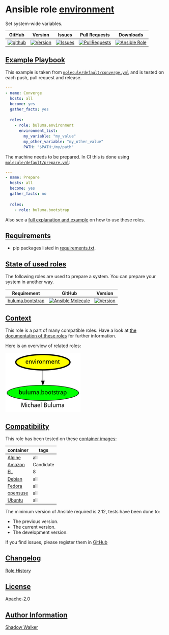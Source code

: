 # Ansible role [environment](https://galaxy.ansible.com/ui/standalone/roles/buluma/environment/documentation)

Set system-wide variables.

|GitHub|Version|Issues|Pull Requests|Downloads|
|------|-------|------|-------------|---------|
|[![github](https://github.com/buluma/ansible-role-environment/actions/workflows/molecule.yml/badge.svg)](https://github.com/buluma/ansible-role-environment/actions/workflows/molecule.yml)|[![Version](https://img.shields.io/github/release/buluma/ansible-role-environment.svg)](https://github.com/buluma/ansible-role-environment/releases/)|[![Issues](https://img.shields.io/github/issues/buluma/ansible-role-environment.svg)](https://github.com/buluma/ansible-role-environment/issues/)|[![PullRequests](https://img.shields.io/github/issues-pr-closed-raw/buluma/ansible-role-environment.svg)](https://github.com/buluma/ansible-role-environment/pulls/)|[![Ansible Role](https://img.shields.io/ansible/role/d/buluma/environment)](https://galaxy.ansible.com/ui/standalone/roles/buluma/environment/documentation)|

## [Example Playbook](#example-playbook)

This example is taken from [`molecule/default/converge.yml`](https://github.com/buluma/ansible-role-environment/blob/master/molecule/default/converge.yml) and is tested on each push, pull request and release.

```yaml
---
- name: Converge
  hosts: all
  become: yes
  gather_facts: yes

  roles:
    - role: buluma.environment
      environment_list:
        my_variable: "my_value"
        my_other_variable: "my_other_value"
        PATH: "$PATH:/my/path"
```

The machine needs to be prepared. In CI this is done using [`molecule/default/prepare.yml`](https://github.com/buluma/ansible-role-environment/blob/master/molecule/default/prepare.yml):

```yaml
---
- name: Prepare
  hosts: all
  become: yes
  gather_facts: no

  roles:
    - role: buluma.bootstrap
```

Also see a [full explanation and example](https://buluma.github.io/how-to-use-these-roles.html) on how to use these roles.


## [Requirements](#requirements)

- pip packages listed in [requirements.txt](https://github.com/buluma/ansible-role-environment/blob/master/requirements.txt).

## [State of used roles](#state-of-used-roles)

The following roles are used to prepare a system. You can prepare your system in another way.

| Requirement | GitHub | Version |
|-------------|--------|--------|
|[buluma.bootstrap](https://galaxy.ansible.com/buluma/bootstrap)|[![Ansible Molecule](https://github.com/buluma/ansible-role-bootstrap/actions/workflows/molecule.yml/badge.svg)](https://github.com/buluma/ansible-role-bootstrap/actions/workflows/molecule.yml)|[![Version](https://img.shields.io/github/release/buluma/ansible-role-bootstrap.svg)](https://github.com/shadowwalker/ansible-role-bootstrap)|

## [Context](#context)

This role is a part of many compatible roles. Have a look at [the documentation of these roles](https://buluma.github.io/) for further information.

Here is an overview of related roles:

![dependencies](https://raw.githubusercontent.com/buluma/ansible-role-environment/png/requirements.png "Dependencies")

## [Compatibility](#compatibility)

This role has been tested on these [container images](https://hub.docker.com/u/buluma):

|container|tags|
|---------|----|
|[Alpine](https://hub.docker.com/r/buluma/alpine)|all|
|[Amazon](https://hub.docker.com/r/buluma/amazonlinux)|Candidate|
|[EL](https://hub.docker.com/r/buluma/enterpriselinux)|8|
|[Debian](https://hub.docker.com/r/buluma/debian)|all|
|[Fedora](https://hub.docker.com/r/buluma/fedora)|all|
|[opensuse](https://hub.docker.com/r/buluma/opensuse)|all|
|[Ubuntu](https://hub.docker.com/r/buluma/ubuntu)|all|

The minimum version of Ansible required is 2.12, tests have been done to:

- The previous version.
- The current version.
- The development version.

If you find issues, please register them in [GitHub](https://github.com/buluma/ansible-role-environment/issues)

## [Changelog](#changelog)

[Role History](https://github.com/buluma/ansible-role-environment/blob/master/CHANGELOG.md)

## [License](#license)

[Apache-2.0](https://github.com/buluma/ansible-role-environment/blob/master/LICENSE)

## [Author Information](#author-information)

[Shadow Walker](https://buluma.github.io/)

